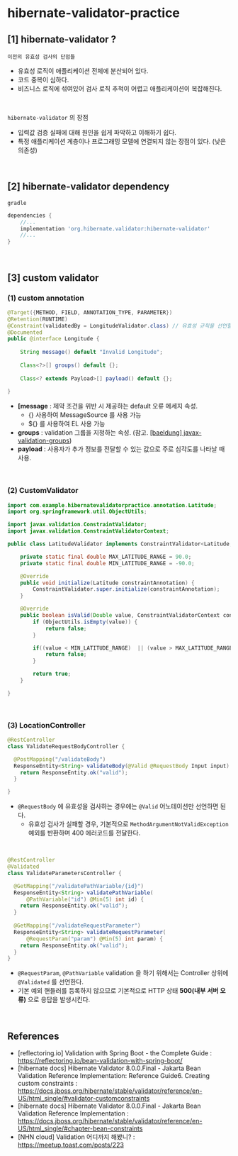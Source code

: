 # hibernate-validator-practice

## [1] hibernate-validator ?

`이전의 유효성 검사의 단점들`
- 유효성 로직이 애플리케이션 전체에 분산되어 있다.
- 코드 중복이 심하다.
- 비즈니스 로직에 섞여있어 검사 로직 추척이 어렵고 애플리케이션이 복잡해진다.

<br>

`hibernate-validator` 의 장점
- 입력값 검증 실패에 대해 원인을 쉽게 파악하고 이해하기 쉽다.
- 특정 애플리케이션 계층이나 프로그래밍 모델에 연결되지 않는 장점이 있다. (낮은 의존성)

<br>

## [2] hibernate-validator dependency
`gradle`
```groovy
dependencies {
    //...
    implementation 'org.hibernate.validator:hibernate-validator'
    //...
}
```

<br>

## [3] custom validator

### (1) custom annotation

```java
@Target({METHOD, FIELD, ANNOTATION_TYPE, PARAMETER})
@Retention(RUNTIME)
@Constraint(validatedBy = LongitudeValidator.class) // 유효성 규칙을 선언할 validator 선언
@Documented
public @interface Longitude {
    
    String message() default "Invalid Longitude";
    
    Class<?>[] groups() default {};
    
    Class<? extends Payload>[] payload() default {};
    
}

```

- **[message** : 제약 조건을 위반 시 제공하는 default 오류 메세지 속성.
  - {} 사용하여 MessageSource 를 사용 가능 
  - ${} 를 사용하여 EL 사용 가능
- **groups** : validation 그룹을 지정하는 속성. (참고. [[baeldung] javax-validation-groups](https://www.baeldung.com/javax-validation-groups))
- **payload** : 사용자가 추가 정보를 전달할 수 있는 값으로 주로 심각도를 나타날 때 사용.

<br>

### (2) CustomValidator
```java
import com.example.hibernatevalidatorpractice.annotation.Latitude;
import org.springframework.util.ObjectUtils;

import javax.validation.ConstraintValidator;
import javax.validation.ConstraintValidatorContext;

public class LatitudeValidator implements ConstraintValidator<Latitude, Double> {

    private static final double MAX_LATITUDE_RANGE = 90.0;
    private static final double MIN_LATITUDE_RANGE = -90.0;

    @Override
    public void initialize(Latitude constraintAnnotation) {
        ConstraintValidator.super.initialize(constraintAnnotation);
    }

    @Override
    public boolean isValid(Double value, ConstraintValidatorContext context) {
        if (ObjectUtils.isEmpty(value)) {
            return false;
        }

        if((value < MIN_LATITUDE_RANGE)  || (value > MAX_LATITUDE_RANGE)) {
            return false;
        }

        return true;
    }

}
```

<br>

### (3) LocationController
```java
@RestController
class ValidateRequestBodyController {

  @PostMapping("/validateBody")
  ResponseEntity<String> validateBody(@Valid @RequestBody Input input) {
    return ResponseEntity.ok("valid");
  }

}
```
- `@RequestBody` 에 유효성을 검사하는 경우에는 `@Valid` 어노테이션만 선언하면 된다.
   - 유효성 검사가 실패할 경우, 기본적으로 `MethodArgumentNotValidException` 예외를 반환하며 400 에러코드를 전달한다.

<br>

```java
@RestController
@Validated
class ValidateParametersController {

  @GetMapping("/validatePathVariable/{id}")
  ResponseEntity<String> validatePathVariable(
      @PathVariable("id") @Min(5) int id) {
    return ResponseEntity.ok("valid");
  }
  
  @GetMapping("/validateRequestParameter")
  ResponseEntity<String> validateRequestParameter(
      @RequestParam("param") @Min(5) int param) { 
    return ResponseEntity.ok("valid");
  }
}
```
- `@RequestParam`, `@PathVariable` validation 을 하기 위해서는 Controller 상위에 `@Validated` 를 선언한다.
- 기본 예외 핸들러를 등록하지 않으므로 기본적으로 HTTP 상태 **500(내부 서버 오류)** 으로 응답을 발생시킨다.

<br>

## References

- [reflectoring.io] Validation with Spring Boot - the Complete Guide : https://reflectoring.io/bean-validation-with-spring-boot/
- [hibernate docs] Hibernate Validator 8.0.0.Final - Jakarta Bean Validation Reference Implementation: Reference Guide6. Creating custom constraints : https://docs.jboss.org/hibernate/stable/validator/reference/en-US/html_single/#validator-customconstraints 
- [hibernate docs] Hibernate Validator 8.0.0.Final - Jakarta Bean Validation Reference Implementation : https://docs.jboss.org/hibernate/stable/validator/reference/en-US/html_single/#chapter-bean-constraints 
- [NHN cloud] Validation 어디까지 해봤니? : https://meetup.toast.com/posts/223
